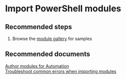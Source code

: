 <properties
	pageTitle="Import PowerShell modules"
	description="Import PowerShell modules"
	service="microsoft.automation"
	resource="automationaccounts"
	authors="kasparks"
	displayOrder="6"
	selfHelpType="resource"
	supportTopicIds=""
	resourceTags=""
	productPesIds=""
	cloudEnvironments="public"
/>

# Import PowerShell modules

## **Recommended steps**
1. Browse the [module gallery](data-blade:Microsoft_Azure_Automation.ModuleGalleryBlade) for samples

## **Recommended documents**
[Author modules for Automation](https://azure.microsoft.com/blog/authoring-integration-modules-for-azure-automation/)<br>
[Troubleshoot common errors when importing modules](https://azure.microsoft.com/documentation/articles/automation-troubleshooting-automation-errors/#troubleshoot-common-errors-when-importing-modules)

